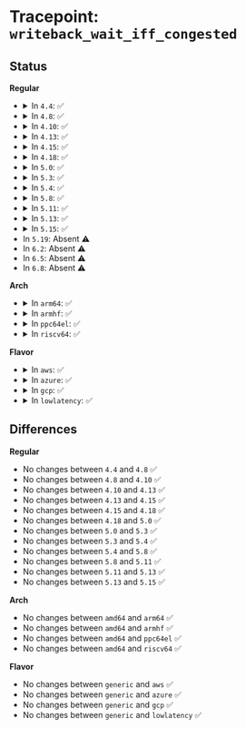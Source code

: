 # Tracepoint: <code>writeback_wait_iff_congested</code>

## Status
<b>Regular</b>
<ul>
<li>
<details>
<summary>In <code>4.4</code>: ✅</summary>

Event:

```c
struct trace_event_raw_writeback_congest_waited_template {
    struct trace_entry ent;
    unsigned int usec_timeout;
    unsigned int usec_delayed;
    char __data[0];
};
```
Function:

```c
void trace_event_raw_event_writeback_congest_waited_template(void *__data, unsigned int usec_timeout, unsigned int usec_delayed);
```
</details>
</li>
<li>
<details>
<summary>In <code>4.8</code>: ✅</summary>

Event:

```c
struct trace_event_raw_writeback_congest_waited_template {
    struct trace_entry ent;
    unsigned int usec_timeout;
    unsigned int usec_delayed;
    char __data[0];
};
```
Function:

```c
void trace_event_raw_event_writeback_congest_waited_template(void *__data, unsigned int usec_timeout, unsigned int usec_delayed);
```
</details>
</li>
<li>
<details>
<summary>In <code>4.10</code>: ✅</summary>

Event:

```c
struct trace_event_raw_writeback_congest_waited_template {
    struct trace_entry ent;
    unsigned int usec_timeout;
    unsigned int usec_delayed;
    char __data[0];
};
```
Function:

```c
void trace_event_raw_event_writeback_congest_waited_template(void *__data, unsigned int usec_timeout, unsigned int usec_delayed);
```
</details>
</li>
<li>
<details>
<summary>In <code>4.13</code>: ✅</summary>

Event:

```c
struct trace_event_raw_writeback_congest_waited_template {
    struct trace_entry ent;
    unsigned int usec_timeout;
    unsigned int usec_delayed;
    char __data[0];
};
```
Function:

```c
void trace_event_raw_event_writeback_congest_waited_template(void *__data, unsigned int usec_timeout, unsigned int usec_delayed);
```
</details>
</li>
<li>
<details>
<summary>In <code>4.15</code>: ✅</summary>

Event:

```c
struct trace_event_raw_writeback_congest_waited_template {
    struct trace_entry ent;
    unsigned int usec_timeout;
    unsigned int usec_delayed;
    char __data[0];
};
```
Function:

```c
void trace_event_raw_event_writeback_congest_waited_template(void *__data, unsigned int usec_timeout, unsigned int usec_delayed);
```
</details>
</li>
<li>
<details>
<summary>In <code>4.18</code>: ✅</summary>

Event:

```c
struct trace_event_raw_writeback_congest_waited_template {
    struct trace_entry ent;
    unsigned int usec_timeout;
    unsigned int usec_delayed;
    char __data[0];
};
```
Function:

```c
void trace_event_raw_event_writeback_congest_waited_template(void *__data, unsigned int usec_timeout, unsigned int usec_delayed);
```
</details>
</li>
<li>
<details>
<summary>In <code>5.0</code>: ✅</summary>

Event:

```c
struct trace_event_raw_writeback_congest_waited_template {
    struct trace_entry ent;
    unsigned int usec_timeout;
    unsigned int usec_delayed;
    char __data[0];
};
```
Function:

```c
void trace_event_raw_event_writeback_congest_waited_template(void *__data, unsigned int usec_timeout, unsigned int usec_delayed);
```
</details>
</li>
<li>
<details>
<summary>In <code>5.3</code>: ✅</summary>

Event:

```c
struct trace_event_raw_writeback_congest_waited_template {
    struct trace_entry ent;
    unsigned int usec_timeout;
    unsigned int usec_delayed;
    char __data[0];
};
```
Function:

```c
void trace_event_raw_event_writeback_congest_waited_template(void *__data, unsigned int usec_timeout, unsigned int usec_delayed);
```
</details>
</li>
<li>
<details>
<summary>In <code>5.4</code>: ✅</summary>

Event:

```c
struct trace_event_raw_writeback_congest_waited_template {
    struct trace_entry ent;
    unsigned int usec_timeout;
    unsigned int usec_delayed;
    char __data[0];
};
```
Function:

```c
void trace_event_raw_event_writeback_congest_waited_template(void *__data, unsigned int usec_timeout, unsigned int usec_delayed);
```
</details>
</li>
<li>
<details>
<summary>In <code>5.8</code>: ✅</summary>

Event:

```c
struct trace_event_raw_writeback_congest_waited_template {
    struct trace_entry ent;
    unsigned int usec_timeout;
    unsigned int usec_delayed;
    char __data[0];
};
```
Function:

```c
void trace_event_raw_event_writeback_congest_waited_template(void *__data, unsigned int usec_timeout, unsigned int usec_delayed);
```
</details>
</li>
<li>
<details>
<summary>In <code>5.11</code>: ✅</summary>

Event:

```c
struct trace_event_raw_writeback_congest_waited_template {
    struct trace_entry ent;
    unsigned int usec_timeout;
    unsigned int usec_delayed;
    char __data[0];
};
```
Function:

```c
void trace_event_raw_event_writeback_congest_waited_template(void *__data, unsigned int usec_timeout, unsigned int usec_delayed);
```
</details>
</li>
<li>
<details>
<summary>In <code>5.13</code>: ✅</summary>

Event:

```c
struct trace_event_raw_writeback_congest_waited_template {
    struct trace_entry ent;
    unsigned int usec_timeout;
    unsigned int usec_delayed;
    char __data[0];
};
```
Function:

```c
void trace_event_raw_event_writeback_congest_waited_template(void *__data, unsigned int usec_timeout, unsigned int usec_delayed);
```
</details>
</li>
<li>
<details>
<summary>In <code>5.15</code>: ✅</summary>

Event:

```c
struct trace_event_raw_writeback_congest_waited_template {
    struct trace_entry ent;
    unsigned int usec_timeout;
    unsigned int usec_delayed;
    char __data[0];
};
```
Function:

```c
void trace_event_raw_event_writeback_congest_waited_template(void *__data, unsigned int usec_timeout, unsigned int usec_delayed);
```
</details>
</li>
<li>
In <code>5.19</code>: Absent ⚠️
</li>
<li>
In <code>6.2</code>: Absent ⚠️
</li>
<li>
In <code>6.5</code>: Absent ⚠️
</li>
<li>
In <code>6.8</code>: Absent ⚠️
</li>
</ul>
<b>Arch</b>
<ul>
<li>
<details>
<summary>In <code>arm64</code>: ✅</summary>

Event:

```c
struct trace_event_raw_writeback_congest_waited_template {
    struct trace_entry ent;
    unsigned int usec_timeout;
    unsigned int usec_delayed;
    char __data[0];
};
```
Function:

```c
void trace_event_raw_event_writeback_congest_waited_template(void *__data, unsigned int usec_timeout, unsigned int usec_delayed);
```
</details>
</li>
<li>
<details>
<summary>In <code>armhf</code>: ✅</summary>

Event:

```c
struct trace_event_raw_writeback_congest_waited_template {
    struct trace_entry ent;
    unsigned int usec_timeout;
    unsigned int usec_delayed;
    char __data[0];
};
```
Function:

```c
void trace_event_raw_event_writeback_congest_waited_template(void *__data, unsigned int usec_timeout, unsigned int usec_delayed);
```
</details>
</li>
<li>
<details>
<summary>In <code>ppc64el</code>: ✅</summary>

Event:

```c
struct trace_event_raw_writeback_congest_waited_template {
    struct trace_entry ent;
    unsigned int usec_timeout;
    unsigned int usec_delayed;
    char __data[0];
};
```
Function:

```c
void trace_event_raw_event_writeback_congest_waited_template(void *__data, unsigned int usec_timeout, unsigned int usec_delayed);
```
</details>
</li>
<li>
<details>
<summary>In <code>riscv64</code>: ✅</summary>

Event:

```c
struct trace_event_raw_writeback_congest_waited_template {
    struct trace_entry ent;
    unsigned int usec_timeout;
    unsigned int usec_delayed;
    char __data[0];
};
```
Function:

```c
void trace_event_raw_event_writeback_congest_waited_template(void *__data, unsigned int usec_timeout, unsigned int usec_delayed);
```
</details>
</li>
</ul>
<b>Flavor</b>
<ul>
<li>
<details>
<summary>In <code>aws</code>: ✅</summary>

Event:

```c
struct trace_event_raw_writeback_congest_waited_template {
    struct trace_entry ent;
    unsigned int usec_timeout;
    unsigned int usec_delayed;
    char __data[0];
};
```
Function:

```c
void trace_event_raw_event_writeback_congest_waited_template(void *__data, unsigned int usec_timeout, unsigned int usec_delayed);
```
</details>
</li>
<li>
<details>
<summary>In <code>azure</code>: ✅</summary>

Event:

```c
struct trace_event_raw_writeback_congest_waited_template {
    struct trace_entry ent;
    unsigned int usec_timeout;
    unsigned int usec_delayed;
    char __data[0];
};
```
Function:

```c
void trace_event_raw_event_writeback_congest_waited_template(void *__data, unsigned int usec_timeout, unsigned int usec_delayed);
```
</details>
</li>
<li>
<details>
<summary>In <code>gcp</code>: ✅</summary>

Event:

```c
struct trace_event_raw_writeback_congest_waited_template {
    struct trace_entry ent;
    unsigned int usec_timeout;
    unsigned int usec_delayed;
    char __data[0];
};
```
Function:

```c
void trace_event_raw_event_writeback_congest_waited_template(void *__data, unsigned int usec_timeout, unsigned int usec_delayed);
```
</details>
</li>
<li>
<details>
<summary>In <code>lowlatency</code>: ✅</summary>

Event:

```c
struct trace_event_raw_writeback_congest_waited_template {
    struct trace_entry ent;
    unsigned int usec_timeout;
    unsigned int usec_delayed;
    char __data[0];
};
```
Function:

```c
void trace_event_raw_event_writeback_congest_waited_template(void *__data, unsigned int usec_timeout, unsigned int usec_delayed);
```
</details>
</li>
</ul>

## Differences
<b>Regular</b>
<ul>
<li>
No changes between <code>4.4</code> and <code>4.8</code> ✅
</li>
<li>
No changes between <code>4.8</code> and <code>4.10</code> ✅
</li>
<li>
No changes between <code>4.10</code> and <code>4.13</code> ✅
</li>
<li>
No changes between <code>4.13</code> and <code>4.15</code> ✅
</li>
<li>
No changes between <code>4.15</code> and <code>4.18</code> ✅
</li>
<li>
No changes between <code>4.18</code> and <code>5.0</code> ✅
</li>
<li>
No changes between <code>5.0</code> and <code>5.3</code> ✅
</li>
<li>
No changes between <code>5.3</code> and <code>5.4</code> ✅
</li>
<li>
No changes between <code>5.4</code> and <code>5.8</code> ✅
</li>
<li>
No changes between <code>5.8</code> and <code>5.11</code> ✅
</li>
<li>
No changes between <code>5.11</code> and <code>5.13</code> ✅
</li>
<li>
No changes between <code>5.13</code> and <code>5.15</code> ✅
</li>
</ul>
<b>Arch</b>
<ul>
<li>
No changes between <code>amd64</code> and <code>arm64</code> ✅
</li>
<li>
No changes between <code>amd64</code> and <code>armhf</code> ✅
</li>
<li>
No changes between <code>amd64</code> and <code>ppc64el</code> ✅
</li>
<li>
No changes between <code>amd64</code> and <code>riscv64</code> ✅
</li>
</ul>
<b>Flavor</b>
<ul>
<li>
No changes between <code>generic</code> and <code>aws</code> ✅
</li>
<li>
No changes between <code>generic</code> and <code>azure</code> ✅
</li>
<li>
No changes between <code>generic</code> and <code>gcp</code> ✅
</li>
<li>
No changes between <code>generic</code> and <code>lowlatency</code> ✅
</li>
</ul>
